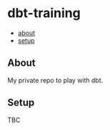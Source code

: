 # dbt-training

- [about](#about)
- [setup](#setup)

## About

My private repo to play with dbt.

## Setup

TBC
